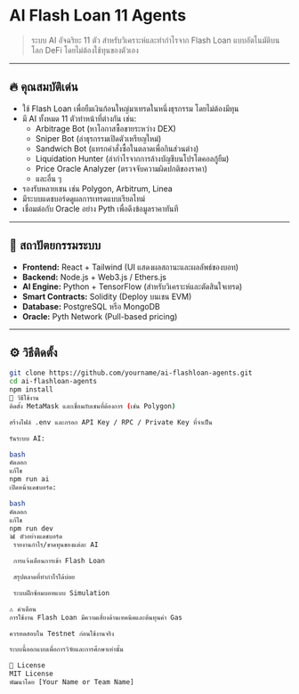 # AI Flash Loan 11 Agents

> ระบบ AI อัจฉริยะ 11 ตัว สำหรับวิเคราะห์และทำกำไรจาก Flash Loan แบบอัตโนมัติบนโลก DeFi โดยไม่ต้องใช้ทุนของตัวเอง

---

## 🔥 คุณสมบัติเด่น

- ใช้ Flash Loan เพื่อยืมเงินก้อนใหญ่มาเทรดในหนึ่งธุรกรรม โดยไม่ต้องมีทุน
- มี AI ทั้งหมด 11 ตัวทำหน้าที่ต่างกัน เช่น:
  - Arbitrage Bot (หาโอกาสซื้อขายระหว่าง DEX)
  - Sniper Bot (ล่าธุรกรรมเปิดตัวเหรียญใหม่)
  - Sandwich Bot (แทรกคำสั่งซื้อในตลาดเพื่อกินส่วนต่าง)
  - Liquidation Hunter (ล่ากำไรจากการล้างบัญชีบนโปรโตคอลกู้ยืม)
  - Price Oracle Analyzer (ตรวจจับความผิดปกติของราคา)
  - และอื่น ๆ
- รองรับหลายเชน เช่น Polygon, Arbitrum, Linea
- มีระบบแดชบอร์ดดูผลการเทรดแบบเรียลไทม์
- เชื่อมต่อกับ Oracle อย่าง Pyth เพื่อดึงข้อมูลราคาทันที

---

## 🧠 สถาปัตยกรรมระบบ

- **Frontend:** React + Tailwind (UI แสดงผลสถานะและผลลัพธ์ของบอท)
- **Backend:** Node.js + Web3.js / Ethers.js
- **AI Engine:** Python + TensorFlow (สำหรับวิเคราะห์และตัดสินใจเทรด)
- **Smart Contracts:** Solidity (Deploy บนเชน EVM)
- **Database:** PostgreSQL หรือ MongoDB
- **Oracle:** Pyth Network (Pull-based pricing)

---

## ⚙️ วิธีติดตั้ง

```bash
git clone https://github.com/yourname/ai-flashloan-agents.git
cd ai-flashloan-agents
npm install
🚀 วิธีใช้งาน
ติดตั้ง MetaMask และเชื่อมกับเชนที่ต้องการ (เช่น Polygon)

สร้างไฟล์ .env และกรอก API Key / RPC / Private Key ที่จำเป็น

รันระบบ AI:

bash
คัดลอก
แก้ไข
npm run ai
เปิดหน้าแดชบอร์ด:

bash
คัดลอก
แก้ไข
npm run dev
📊 ตัวอย่างแดชบอร์ด
 รายงานกำไร/ขาดทุนของแต่ละ AI

 การแจ้งเตือนการเข้า Flash Loan

 สรุปตลาดที่ทำกำไรได้บ่อย

 ระบบฝึกซ้อมบอทแบบ Simulation

⚠️ คำเตือน
การใช้งาน Flash Loan มีความเสี่ยงด้านเทคนิคและต้นทุนค่า Gas

ควรทดสอบใน Testnet ก่อนใช้งานจริง

ระบบนี้ออกแบบเพื่อการวิจัยและการศึกษาเท่านั้น

📜 License
MIT License
พัฒนาโดย [Your Name or Team Name]
